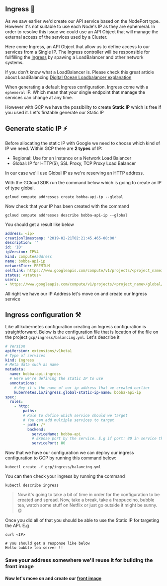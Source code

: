 ## Ingress 🧠

As we saw earlier we'd create our API service based on the NodePort type. However it's not suitable to use each Node's IP as they are ephemeral. In order to resolve this issue we could use an API Object that will manage the external access of the services used by a Cluster.

Here come Ingress, an API Object that allow us to define access to our services from a Single IP. The Ingress controller will be responsible for fullfilling the [Ingress](https://www.webopedia.com/TERM/I/ingress_traffic.html) by spawing a LoadBalancer and other network systems.

If you don't know what a LoadBalancer is. Please check this great article about LoadBalancing [Digital Ocean Loadbalancer explanation](https://www.digitalocean.com/community/tutorials/what-is-load-balancing)

When generating a default Ingress configuration. Ingress come with a ```ephemeral``` IP. Which mean that your single endpoint that manage the services can change at any time.

However with GCP we have the possibility to create **Static IP** which is free if you used it. Let's firstable generate our Static IP

## Generate static IP ⚡

Before allocating the static IP with Google we need to choose which kind of IP we need. Within GCP there are **2 types** of IP:

- Regional: Use for an Instance or a Network Load Balancer
- Global: IP for HTTP(S), SSL Proxy, TCP Proxy Load Balancer

In our case we'll use Global IP as we're reserving an HTTP address.

With the GCloud SDK run the command below which is going to create an IP of type global.

```ssh
gcloud compute addresses create bobba-api-ip --global
```

Now check that your IP has been created with the command

```ssh
gcloud compute addresses describe bobba-api-ip --global
```

You should get a result like below

```yaml
address: <ip>
creationTimestamp: '2019-02-21T02:21:45.465-08:00'
description: ''
id: 'ID'
ipVersion: IPV4
kind: compute#address
name: bobba-api-ip
networkTier: PREMIUM
selfLink: https://www.googleapis.com/compute/v1/projects/<project_name>/global/addresses/bobba-api-ip
status: <status>
users:
- https://www.googleapis.com/compute/v1/projects/<project_name>/global/forwardingRules/k8s-fw-default-bobba-api-ingress--c37fc980ac025b96
```

All right we have our IP Address let's move on and create our Ingress service

## Ingress configuration ⚒️

Like all kubernetes configuration creating an Ingress configuration is straightforward. Below is the configuration file that is location of the file on the project ```gcp/ingress/balancing.yml```. Let's describe it

```yaml
# Version
apiVersion: extensions/v1beta1
# Type of services
kind: Ingress
# Meta data such as name
metadata:
  name: bobba-api-ingress
  # Here we're defining the static IP to use
  annotations:
    # Hey it's the name of our ip address that we created earlier
    kubernetes.io/ingress.global-static-ip-name: bobba-api-ip
spec:
  rules:
    - http:
        paths:
        # Rule to define which service should we target
        # You can add multiple services to target
        - path: /*
          backend:
            serviceName: bobba-api
            # Expose port by the service. E.g if port: 80 in service then use 80 for servicePort
            servicePort: 80
```

Now that we have our configuration we can deploy our ingress configuration to GCP by running this command below:

```shell
kubectl create -f gcp/ingress/balancing.yml
```

You can then check your ingress by running the command 

```shell
kubectl describe ingress
```

> Now it's going to take a bit of time in order for the configuration to be created and spread. Now, take a break, take a frappuccino, bubble tea, watch some stuff on Netflix or just go outside it might be sunny. 🌞

Once you did all of that you should be able to use the Static IP for targeting the API. E.g

```shell
curl <IP>

# you should get a response like below
Hello bubble tea server !!
```

### Save your address somewhere we'll reuse it for building the front image

#### Now let's move on and create our [front image](front.md)